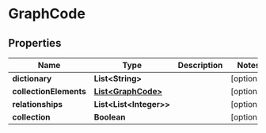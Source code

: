 

# GraphCode


## Properties

| Name | Type | Description | Notes |
|------------ | ------------- | ------------- | -------------|
|**dictionary** | **List&lt;String&gt;** |  |  [optional] |
|**collectionElements** | [**List&lt;GraphCode&gt;**](GraphCode.md) |  |  [optional] |
|**relationships** | **List&lt;List&lt;Integer&gt;&gt;** |  |  [optional] |
|**collection** | **Boolean** |  |  [optional] |




